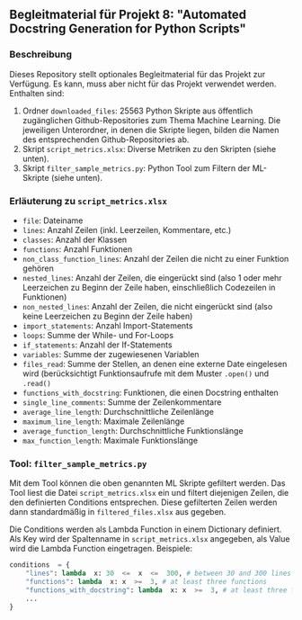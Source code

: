 ## Begleitmaterial für Projekt 8: "Automated Docstring Generation for Python Scripts"

### Beschreibung
Dieses Repository stellt optionales Begleitmaterial für das Projekt zur Verfügung. Es kann, muss aber nicht für das Projekt verwendet werden. Enthalten sind:
1. Ordner `downloaded_files`: 25563 Python Skripte aus öffentlich zugänglichen Github-Repositories zum Thema Machine Learning. Die jeweiligen Unterordner, in denen die Skripte liegen, bilden die Namen des entsprechenden Github-Repositories ab.
2. Skript `script_metrics.xlsx`: Diverse Metriken zu den Skripten (siehe unten).
3. Skript `filter_sample_metrics.py`: Python Tool zum Filtern der ML-Skripte (siehe unten).

### Erläuterung zu `script_metrics.xlsx`
- `file`: Dateiname
- `lines`: Anzahl Zeilen (inkl. Leerzeilen, Kommentare, etc.)
- `classes`: Anzahl der Klassen
- `functions`: Anzahl Funktionen
- `non_class_function_lines`: Anzahl der Zeilen die nicht zu einer Funktion gehören
- `nested_lines`: Anzahl der Zeilen, die eingerückt sind (also 1 oder mehr Leerzeichen zu Beginn der Zeile haben, einschließlich Codezeilen in Funktionen)
- `non_nested_lines`: Anzahl der Zeilen, die nicht eingerückt sind (also keine Leerzeichen zu Beginn der Zeile haben)
- `import_statements`: Anzahl Import-Statements
- `loops`: Summe der While- und For-Loops
- `if_statements`: Anzahl der If-Statements
- `variables`: Summe der zugewiesenen Variablen
- `files_read`: Summe der Stellen, an denen eine externe Date eingelesen wird (berücksichtigt Funktionsaufrufe mit dem Muster `.open()` und `.read()`
- `functions_with_docstring`: Funktionen, die einen Docstring enthalten
- `single_line_comments`: Summe der Zeilenkommentare
- `average_line_length`: Durchschnittliche Zeilenlänge
- `maximum_line_length`: Maximale Zeilenlänge
- `average_function_length`: Durchschnittliche Funktionslänge
- `max_function_length`: Maximale Funktionslänge

### Tool: `filter_sample_metrics.py`
Mit dem Tool können die oben genannten ML Skripte gefiltert werden. Das Tool liest die Datei `script_metrics.xlsx` ein und filtert diejenigen Zeilen, die den definierten Conditions entsprechen. Diese gefilterten Zeilen werden dann standardmäßig in `filtered_files.xlsx` aus gegeben.

Die Conditions werden als Lambda Function in einem Dictionary definiert. Als Key wird der Spaltenname in `script_metrics.xlsx` angegeben, als Value wird die Lambda Function eingetragen. Beispiele:

```python
conditions  = {
	"lines": lambda  x: 30  <=  x  <=  300, # between 30 and 300 lines
	"functions": lambda  x: x  >=  3, # at least three functions
	"functions_with_docstring": lambda  x: x  >=  3, # at least three functions with a docstring
	...
}
```